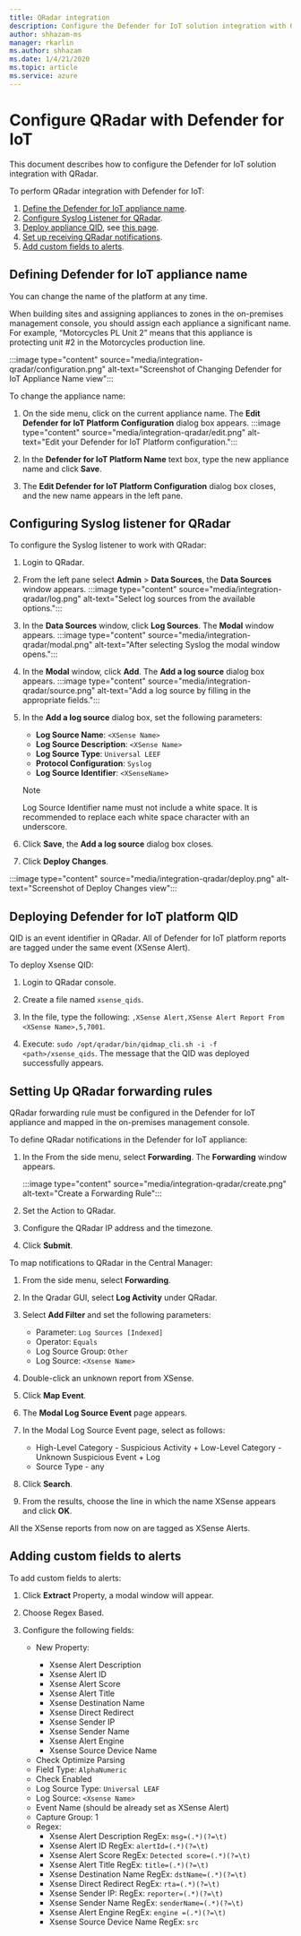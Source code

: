 ```yaml
---
title: QRadar integration
description: Configure the Defender for IoT solution integration with QRadar.
author: shhazam-ms
manager: rkarlin
ms.author: shhazam
ms.date: 1/4/21/2020
ms.topic: article
ms.service: azure
---
```


# Configure QRadar with Defender for IoT

This document describes how to configure the Defender for IoT solution integration with QRadar.

To perform QRadar integration with Defender for IoT:

1. [Define the Defender for IoT appliance name](#defining-defender-for-iot-appliance-name).
1. [Configure Syslog Listener for QRadar](#configuring-syslog-listener-for-qradar).
1. [Deploy appliance QID](#deploying-defender-for-iot-platform-qid), see [this page](deploying-cyberx-platform-qid.md).
1. [Set up receiving QRadar notifications](#setting-up-qradar-forwarding-rules).
1. [Add custom fields to alerts](#adding-custom-fields-to-alerts).

## Defining Defender for IoT appliance name

You can change the name of the platform at any time.

When building sites and assigning appliances to zones in the on-premises management console, you should assign each appliance a significant name. For example, “Motorcycles PL Unit 2” means that this appliance is protecting unit #2 in the Motorcycles production line.

:::image type="content" source="media/integration-qradar/configuration.png" alt-text="Screenshot of Changing Defender for IoT Appliance Name view":::

To change the appliance name:

1. On the side menu, click on the current appliance name. The **Edit Defender for IoT Platform Configuration** dialog box appears.
   :::image type="content" source="media/integration-qradar/edit.png" alt-text="Edit your Defender for IoT Platform configuration.":::

1. In the **Defender for IoT Platform Name** text box, type the new appliance name and click **Save**.

1. The **Edit Defender for IoT Platform Configuration** dialog box closes, and the new name appears in the left pane.

## Configuring Syslog listener for QRadar

To configure the Syslog listener to work with QRadar:

1. Login to QRadar.

1. From the left pane select **Admin** > **Data Sources**, the **Data Sources** window appears.
   :::image type="content" source="media/integration-qradar/log.png" alt-text="Select log sources from the available options.":::

1. In the **Data Sources** window, click **Log Sources**. The **Modal** window appears.
   :::image type="content" source="media/integration-qradar/modal.png" alt-text="After selecting Syslog the modal window opens.":::

1. In the **Modal** window, click **Add**. The **Add a log source** dialog box appears.
   :::image type="content" source="media/integration-qradar/source.png" alt-text="Add a log source by filling in the appropriate fields.":::

1. In the **Add a log source** dialog box, set the following parameters:
   - **Log Source Name**: `<XSense Name>`
   - **Log Source Description**: `<XSense Name>`
   - **Log Source Type**: `Universal LEEF`
   - **Protocol Configuration**: `Syslog`
   - **Log Source Identifier**: `<XSenseName>`
   > [!NOTE]
   > Log Source Identifier name must not include a white space. It is recommended to replace each white space character with an underscore.

1. Click **Save**, the **Add a log source** dialog box closes.

1. Click **Deploy Changes**.

:::image type="content" source="media/integration-qradar/deploy.png" alt-text="Screenshot of Deploy Changes view":::

## Deploying Defender for IoT platform QID

QID is an event identifier in QRadar. All of Defender for IoT platform reports are tagged under the same event (XSense Alert).

To deploy Xsense QID:

1. Login to QRadar console.

1. Create a file named `xsense_qids`.

1. In the file, type the following: `,XSense Alert,XSense Alert Report From <XSense Name>,5,7001`.

1. Execute: `sudo /opt/qradar/bin/qidmap_cli.sh -i -f <path>/xsense_qids`. The message that the QID was deployed successfully appears.

## Setting Up QRadar forwarding rules

QRadar forwarding rule must be configured in the Defender for IoT appliance and mapped in the on-premises management console.

To define QRadar notifications in the Defender for IoT appliance:

1. In the From the side menu, select **Forwarding**. The **Forwarding** window appears.

   :::image type="content" source="media/integration-qradar/create.png" alt-text="Create a Forwarding Rule":::

1. Set the Action to QRadar.

1. Configure the QRadar IP address and the timezone.

1. Click **Submit**.

To map notifications to QRadar in the Central Manager:

1. From the side menu, select **Forwarding**.

1. In the Qradar GUI, select **Log Activity** under QRadar.

1. Select **Add Filter** and set the following parameters:
   - Parameter: `Log Sources [Indexed]`
   - Operator: `Equals`
   - Log Source Group: `Other`
   - Log Source: `<Xsense Name>`

1. Double-click an unknown report from XSense.

1. Click **Map Event**.

1. The **Modal Log Source Event** page appears.

1. In the Modal Log Source Event page, select as follows:
   - High-Level Category - Suspicious Activity + Low-Level Category - Unknown Suspicious Event + Log
   - Source Type - any

1. Click **Search**.

1. From the results, choose the line in which the name XSense appears and click **OK**.

All the XSense reports from now on are tagged as XSense Alerts.

## Adding custom fields to alerts

To add custom fields to alerts:

1. Click **Extract** Property, a modal window will appear.

1. Choose Regex Based.

1. Configure the following fields:
   - New Property: <choose from the list below>
      - Xsense Alert Description
      - Xsense Alert ID
      - Xsense Alert Score
      - Xsense Alert Title
      - Xsense Destination Name
      - Xsense Direct Redirect
      - Xsense Sender IP
      - Xsense Sender Name
      - Xsense Alert Engine
      - Xsense Source Device Name
   - Check Optimize Parsing
   - Field Type: `AlphaNumeric`
   - Check Enabled
   - Log Source Type: `Universal LEAF`
   - Log Source: `<Xsense Name>`
   - Event Name (should be already set as XSense Alert)
   - Capture Group: 1
   - Regex:
      - Xsense Alert Description RegEx: `msg=(.*)(?=\t)`
      - Xsense Alert ID RegEx: `alertId=(.*)(?=\t)`
      - Xsense Alert Score RegEx: `Detected score=(.*)(?=\t)`
      - Xsense Alert Title RegEx: `title=(.*)(?=\t)`
      - Xsense Destination Name RegEx: `dstName=(.*)(?=\t)`
      - Xsense Direct Redirect RegEx: `rta=(.*)(?=\t)`
      - Xsense Sender IP: RegEx: `reporter=(.*)(?=\t)`
      - Xsense Sender Name RegEx: `senderName=(.*)(?=\t)`
      - Xsense Alert Engine RegEx: `engine =(.*)(?=\t)`
      - Xsense Source Device Name RegEx: `src`
